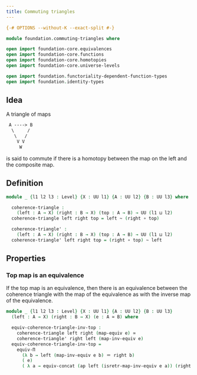 ```yaml
---
title: Commuting triangles
---
```


```agda
{-# OPTIONS --without-K --exact-split #-}

module foundation.commuting-triangles where

open import foundation-core.equivalences
open import foundation-core.functions
open import foundation-core.homotopies
open import foundation-core.universe-levels

open import foundation.functoriality-dependent-function-types
open import foundation.identity-types
```

## Idea

A triangle of maps

```md
 A ----> B
  \     /
   \   /
    V V
     W
```

is said to commute if there is a homotopy between the map on the left and the composite map.

## Definition

```agda
module _ {l1 l2 l3 : Level} {X : UU l1} {A : UU l2} {B : UU l3} where

  coherence-triangle :
    (left : A → X) (right : B → X) (top : A → B) → UU (l1 ⊔ l2)
  coherence-triangle left right top = left ~ (right ∘ top)

  coherence-triangle' :
    (left : A → X) (right : B → X) (top : A → B) → UU (l1 ⊔ l2)
  coherence-triangle' left right top = (right ∘ top) ~ left
```

## Properties

### Top map is an equivalence

If the top map is an equivalence, then there is an equivalence between the coherence triangle with the map of the equivalence as with the inverse map of the equivalence.

```agda
module _ {l1 l2 l3 : Level} {X : UU l1} {A : UU l2} {B : UU l3}
  (left : A → X) (right : B → X) (e : A ≃ B) where

  equiv-coherence-triangle-inv-top :
    coherence-triangle left right (map-equiv e) ≃
    coherence-triangle' right left (map-inv-equiv e)
  equiv-coherence-triangle-inv-top =
    equiv-Π
      (λ b → left (map-inv-equiv e b) ＝ right b)
      ( e)
      ( λ a → equiv-concat (ap left (isretr-map-inv-equiv e a)) (right (map-equiv e a)))
```

